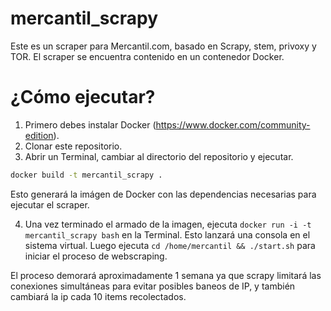 mercantil_scrapy
================

Este es un scraper para Mercantil.com, basado en Scrapy, stem, privoxy y TOR. El scraper se encuentra contenido en un contenedor Docker.

¿Cómo ejecutar?
===============

1. Primero debes instalar Docker (https://www.docker.com/community-edition).
2. Clonar este repositorio.
3. Abrir un Terminal, cambiar al directorio del repositorio y ejecutar.

```bash
docker build -t mercantil_scrapy .
```

Esto generará la imágen de Docker con las dependencias necesarias para ejecutar el scraper.

4. Una vez terminado el armado de la imagen, ejecuta `docker run -i -t mercantil_scrapy bash` en la Terminal. Esto lanzará una consola en el sistema virtual. Luego ejecuta `cd /home/mercantil && ./start.sh` para iniciar el proceso de webscraping.

El proceso demorará aproximadamente 1 semana ya que scrapy limitará las conexiones simultáneas para evitar posibles baneos de IP, y también cambiará la ip cada 10 items recolectados.



